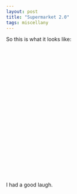 ```yaml
---
layout: post
title: "Supermarket 2.0"
tags: miscellany
---
```

So this is what it looks like:

<object width="425" height="350"><param name="movie" value="http://www.youtube.com/v/e9MgHuitMwU"></param><param name="wmode" value="transparent"></param><embed src="http://www.youtube.com/v/e9MgHuitMwU" type="application/x-shockwave-flash" wmode="transparent" width="425" height="350"></embed></object>

I had a good laugh.